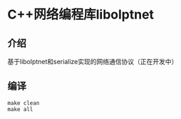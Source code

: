 # C++网络编程库libolptnet

介绍
--------

   基于libolptnet和serialize实现的网络通信协议（正在开发中）

编译
-------

```
make clean
make all
```


